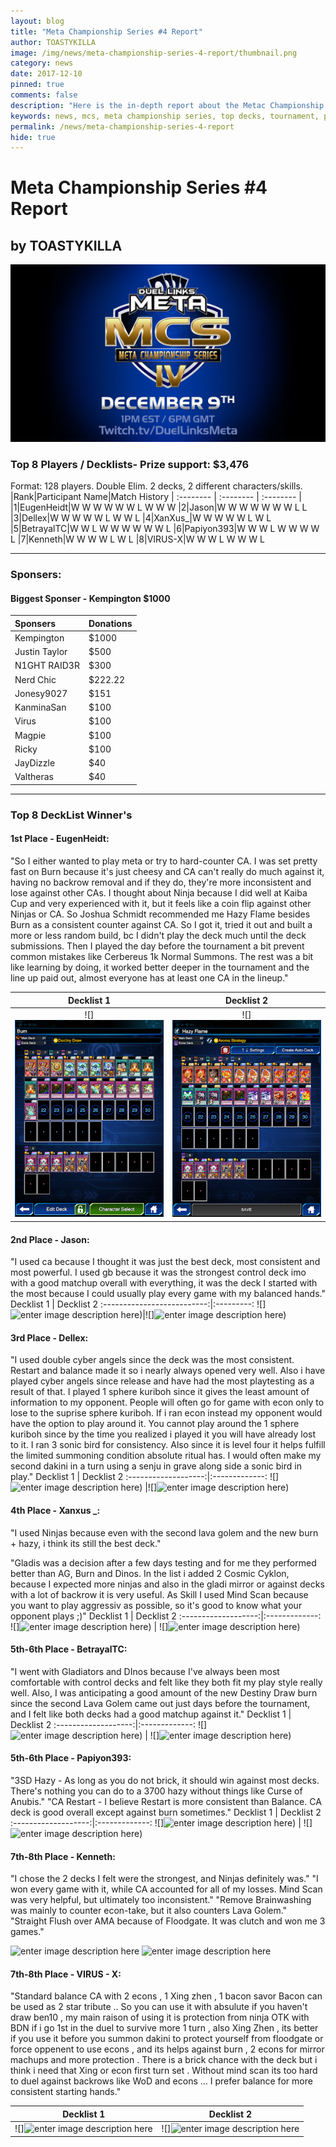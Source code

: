 ```yaml
---
layout: blog
title: "Meta Championship Series #4 Report"
author: TOASTYKILLA
image: /img/news/meta-championship-series-4-report/thumbnail.png
category: news
date: 2017-12-10
pinned: true
comments: false
description: "Here is the in-depth report about the Metac Championship Series #4."
keywords: news, mcs, meta championship series, top decks, tournament, pvp
permalink: /news/meta-championship-series-4-report
hide: true
---
```


# Meta Championship Series #4 Report
## by TOASTYKILLA

![**Meta Championship Series #4**](/img/news/meta-championship-series-4-report/MCS4.png)


### Top 8 Players / Decklists- Prize support: $3,476
Format: 128 players. Double Elim. 2 decks, 2 different characters/skills.
|Rank|Participant Name|Match History
| :-------- | :-------- | :-------- |
|1|EugenHeidt|W W W W W W L W W W
|2|Jason|W W W W W W W L L
|3|Dellex|W W W W W L W W L
|4|XanXus_|W W W W W L W L
|5|BetrayalTC|W W L W W W W W W L
|6|Papiyon393|W W W L W W W W L
|7|Kenneth|W W W W L W L
|8|VIRUS-X|W W W L W W W L


--------------------------------------------------------------------------


### Sponsers:
#### Biggest Sponser - Kempington $1000
|Sponsers|Donations
| :------- | :---- |
|Kempington|$1000
|Justin Taylor| $500
|N1GHT RAID3R|$300
|Nerd Chic|$222.22
|Jonesy9027|$151
|KanminaSan|$100
|Virus|$100
|Magpie|$100
|Ricky|$100
|JayDizzle|$40
|Valtheras|$40


------------------------------------------------------------------------
### Top 8 DeckList Winner's

#### 1st Place - EugenHeidt: 
"So I either wanted to play meta or try to hard-counter CA. I was set pretty fast on Burn because it's just cheesy and CA can't really do much against it, having no backrow removal and if they do, they're more inconsistent and lose against other CAs. I thought about Ninja because I did well at Kaiba Cup and very experienced with it, but it feels like a coin flip against other Ninjas or CA. So Joshua Schmidt recommended me Hazy Flame besides Burn as a consistent counter against CA. So I got it, tried it out and built a more or less random build, bc I didn't play the deck much until the deck submissions. Then I played the day before the tournament a bit prevent common mistakes like Cerbereus 1k Normal Summons. The rest was a bit like learning by doing, it worked better deeper in the tournament and the line up paid out, almost everyone has at least one CA in the lineup."

Decklist 1 | Decklist 2
:-----------:|:--------------:
![]![enter image description here](/img/news/meta-championship-series-4-report/Eugen-Heidt-MCS-DL1.png) | ![]![enter image description here](/img/news/meta-championship-series-4-report/Eugen-Heidt-MCS-DL2.png)



#### 2nd Place - Jason: 
"I used ca because I thought it was just the best deck, most consistent and most powerful. I used gb because it was the strongest control deck imo with a good matchup overall with everything, it was the deck I started with the most because I could usually play every game with my balanced hands."
Decklist 1 | Decklist 2
:--------------------------:|:---------:
![]![enter image description here](https://lh3.googleusercontent.com/-9OlSCUAUj4w/Wi1jDJOxMZI/AAAAAAAAKL4/gDOESg5kRbUkBeilgY4y7ZSB6zsCY8YegCLcBGAs/s400/Jason%25235490_MCS_DL1+-+Jason+chu.jpg "Jason#5490_MCS_DL1 - Jason chu.jpg"))|![]![enter image description here](https://lh3.googleusercontent.com/-3GfoWZZVPsQ/Wi1jJPguq2I/AAAAAAAAKMA/DMg31sH8GPMrMS-eZUl_vkuyaDxFT3TFgCLcBGAs/s400/Jason%25235490_MCS_DL2+-+Jason+chu.jpg "Jason#5490_MCS_DL2 - Jason chu.jpg"))

#### 3rd Place - Dellex: 
"I used double cyber angels since the deck was the most consistent. Restart and balance made it so i nearly always opened very well. Also i have played cyber angels since release and have had the most playtesting as a result of that.  I played 1 sphere kuriboh since it gives the least amount of information to my opponent. People will often go for game with econ only to lose to the suprise sphere kuriboh. If i ran econ instead my opponent would have the option to play around it. You cannot play around the 1 sphere kuriboh since by the time you realized i played it you will have already lost to it.
I ran 3 sonic bird for consistency. Also since it is level four it helps fulfill the limited summoning condition absolute ritual has. I would often make my second dakini in a turn using a senju in grave along side a sonic bird in play."
Decklist 1 | Decklist 2
:-------------------:|:-------------:
![]![enter image description here](https://lh3.googleusercontent.com/-X02LIjsWtH0/Wi1dOLdv8RI/AAAAAAAAKI8/rTvqVMHqbNElHfDNWpQevg77PPl1J3KmQCLcBGAs/s400/Dellex_MCS_DL1+-+Mike+Forsyth.png "Dellex_MCS_DL1 - Mike Forsyth.png")) |![]![enter image description here](https://lh3.googleusercontent.com/--tSSX2dNs_o/Wi1dUM2zRQI/AAAAAAAAKJE/t9_Li_Hn0RM-_v8mSGQ49ikZfPF4LBTdgCLcBGAs/s400/Dellex_MCS_DL2+-+Mike+Forsyth.jpg "Dellex_MCS_DL2 - Mike Forsyth.jpg"))

#### 4th Place - Xanxus _: 
"I used Ninjas because even with the second lava golem and the new burn + hazy, i think its still the best deck."

"Gladis was a decision after a few days testing and for me they performed better than AG, Burn and Dinos. In the list i added 2 Cosmic Cyklon, because I expected more ninjas and also in the gladi mirror or against decks with a lot of backrow it is very useful. As Skill I used Mind Scan because you want to play aggressiv as possible, so it's good to know what your opponent plays ;)"
Decklist 1 | Decklist 2
:-------------------:|:-------------:
![]![enter image description here](https://lh3.googleusercontent.com/-4jCbBwIoA_A/Wi1di4yHIkI/AAAAAAAAKJQ/doF_U5XoaC8SvPhuDRxCb7_P85NyM3CXQCLcBGAs/s400/Xanxus_MCS_DL1+-+Marcel+Peschel.png "Xanxus_MCS_DL1 - Marcel Peschel.png")) | ![]![enter image description here](https://lh3.googleusercontent.com/-uFNcssm3zI0/Wi1dp6BmGjI/AAAAAAAAKJY/I53mFZ0HrKg5b_7ON3Is3KPIGeUUn61SgCLcBGAs/s400/Xanxus_MCS_DL2+-+Marcel+Peschel.png "Xanxus_MCS_DL2 - Marcel Peschel.png"))

#### 5th-6th Place - BetrayalTC: 
"I went with Gladiators and DInos because I've always been most comfortable with control decks and felt like they both fit my play style really well. Also, I was anticipating a good amount of the new Destiny Draw burn since the second Lava Golem came out just days before the tournament, and I felt like both decks had a good matchup against it."
Decklist 1 | Decklist 2
:-------------------:|:-------------:
![]![enter image description here](https://lh3.googleusercontent.com/-ObFKn3AikWg/Wi1dxeMrIUI/AAAAAAAAKJk/LGbSmBZvuRgq0SHJXp9-eMUd69NtcbKtACLcBGAs/s400/BetrayalTC_MCS_DL1+-+Tom+Casey.JPG "BetrayalTC_MCS_DL1 - Tom Casey.JPG")) | ![]![enter image description here](https://lh3.googleusercontent.com/-p8895XzQSxY/Wi1eN0fxouI/AAAAAAAAKJw/804E24GKOn88XdXdrnIEHYwmqnIl2a3RwCLcBGAs/s400/BetrayalTC_MCS_DL2+-+Tom+Casey.JPG "BetrayalTC_MCS_DL2 - Tom Casey.JPG"))

#### 5th-6th Place - Papiyon393: 
"3SD Hazy - As long as you do not brick, it should win against most decks. There's nothing you can do to a 3700 hazy without things like Curse of Anubis."
"CA Restart - I believe Restart is more consistent than Balance. CA deck is good overall except against burn sometimes."
Decklist 1 | Decklist 2
:-------------------:|:-------------:
![]![enter image description here](https://lh3.googleusercontent.com/-db21mhfc-nQ/Wi1icBOzP1I/AAAAAAAAKLI/CXP7T_Y6G0oT3KGaGFW2p3XIp0kCMvTDACLcBGAs/s400/Papiyon393_MCS_DL1+-+Koto+Papiyon.png "Papiyon393_MCS_DL1 - Koto Papiyon.png")) | ![]![enter image description here](https://lh3.googleusercontent.com/-BQ3YSb8MEPM/Wi1iigatb5I/AAAAAAAAKLY/4l3_pjquB8UcH6dh4h1JmwdFaSEhnsArACLcBGAs/s400/Papiyon393_MCS_DL2+-+Koto+Papiyon.png "Papiyon393_MCS_DL2 - Koto Papiyon.png"))

#### 7th-8th Place - Kenneth: 
"I chose the 2 decks I felt were the strongest, and Ninjas definitely was."
"I won every game with it, while CA accounted for all of my losses.
Mind Scan was very helpful, but ultimately too inconsistent."
"Remove Brainwashing was mainly to counter econ-take, but it also counters Lava Golem."
"Straight Flush over AMA because of Floodgate. It was clutch and won me 3 games."

![enter image description here](https://lh3.googleusercontent.com/-otWZM48gC-E/Wi1it8--XRI/AAAAAAAAKLg/wVbPobK-L9MYa7_QVn-VwdcIfWEGVIKCwCLcBGAs/s400/Kenneth_MCS_DL1+-+Kenneth+Jensen.png "Kenneth_MCS_DL1 - Kenneth Jensen.png")
![enter image description here](https://lh3.googleusercontent.com/-ml2pVu9-IGc/Wi1izcBq3fI/AAAAAAAAKLo/BV_Dl9DKMQkhJMAjToAxJcqSuUr2HBz2gCLcBGAs/s400/Kenneth_MCS_DL2+-+Kenneth+Jensen.png "Kenneth_MCS_DL2 - Kenneth Jensen.png")

#### 7th-8th Place - VIRUS - X:
"Standard balance CA with 2 econs , 1 Xing zhen , 1 bacon savor
Bacon can be used as 2 star tribute .. So you can use it with absulute if you haven't draw ben10 , my main raison of using it is protection from ninja OTK with BDN if i go 1st in the duel to survive more 1 turn , also Xing Zhen , its better if you use it before you summon dakini to protect yourself from floodgate or force oppenent to use econs , and its helps against burn ,  2 econs for mirror machups and more protection . There is a brick chance with the deck but i think i need that Xing or econ first turn set . Without mind scan its too hard to duel against backrows like WoD and econs ... I prefer balance for more consistent starting hands."

Decklist 1 | Decklist 2
:------------:|:----------------:
![]![enter image description here](https://lh3.googleusercontent.com/-hB9fiLbUMo8/Wi4PPzalkdI/AAAAAAAAKNI/iQEjb-kCuo48OWUysB-5Fv0Ltj6qAbNWACLcBGAs/s500/Screenshot_20171207-105550+-+Sirex+XVII.png "Screenshot_20171207-105550 - Sirex XVII.png") | ![]![enter image description here](https://lh3.googleusercontent.com/-NxqY_dFIW2o/Wi4PZBH3jVI/AAAAAAAAKNQ/_HA3j1atOIsDsTOXlkzKX4P3-pvt30iXACLcBGAs/s500/Screenshot_20171207-110416+-+Sirex+XVII.png "Screenshot_20171207-110416 - Sirex XVII.png")
